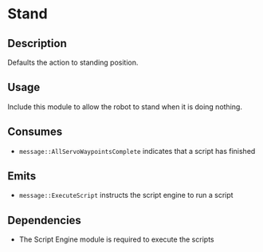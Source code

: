 Stand
=============

## Description

Defaults the action to standing position.

## Usage

Include this module to allow the robot to stand when it is doing nothing.

## Consumes

* `message::AllServoWaypointsComplete` indicates that a script has finished

## Emits

* `message::ExecuteScript` instructs the script engine to run a script

## Dependencies

* The Script Engine module is required to execute the scripts
